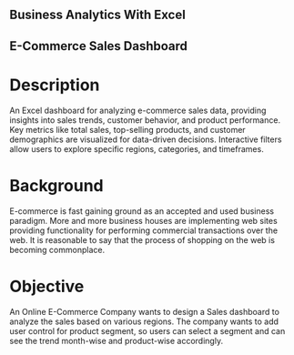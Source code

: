 ## Business Analytics With Excel
## E-Commerce Sales Dashboard

# Description
An Excel dashboard for analyzing e-commerce sales data, providing insights into sales trends, customer behavior, and product performance. Key metrics like total sales, top-selling products, and customer demographics are visualized for data-driven decisions. Interactive filters allow users to explore specific regions, categories, and timeframes.

# Background 
E-commerce is fast gaining ground as an accepted and used business paradigm. More and more business houses are implementing web sites providing functionality for performing commercial transactions over the web. It is reasonable to say that the process of shopping on the web is becoming commonplace.

# Objective

An Online E-Commerce Company wants to design a Sales dashboard to analyze the sales based on various regions. The company wants to add user control for product segment, so users can select a segment and can see the trend month-wise and product-wise accordingly.  
